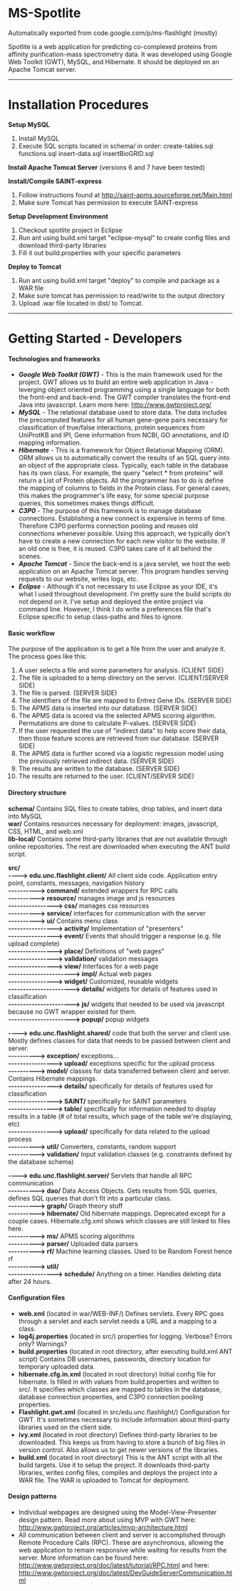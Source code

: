 # MS-Spotlite
Automatically exported from code.google.com/p/ms-flashlight (mostly)

Spotlite is a web application for predicting co-complexed proteins from affinity purification-mass spectrometry data. It was developed using Google Web Toolkit (GWT), MySQL, and Hibernate. It should be deployed on an Apache Tomcat server.
***
# Installation Procedures   
  
**Setup MySQL**  
1. Install MySQL  
2. Execute SQL scripts located in schema/ in order: create-tables.sql functions.sql insert-data.sql insertBioGRID.sql  
  
**Install Apache Tomcat Server** (versions 6 and 7 have been tested)  
  
**Install/Compile SAINT-express**  
1. Follow instructions found at http://saint-apms.sourceforge.net/Main.html  
2. Make sure Tomcat has permission to execute SAINT-express  
	  
**Setup Development Environment**  
1. Checkout spotlite project in Eclipse
2. Run ant using build.xml target "eclipse-mysql" to create config files and download third-party libraries  
3. Fill it out build.properties with your specific parameters   
	
**Deploy to Tomcat**  
1. Run ant using build.xml target "deploy" to compile and package as a WAR file  
2. Make sure tomcat has permission to read/write to the output directory  
3. Upload .war file located in dist/ to Tomcat.   
***

# Getting Started - Developers
#### Technologies and frameworks  
* ***Google Web Toolkit (GWT)***  - This is the main framework used for the project. GWT allows us to build an entire web application in Java - leverging object oriented programming using a single language for both the front-end and back-end. The GWT compiler translates the front-end Java into javascript. Learn more here: http://www.gwtproject.org/
* ***MySQL*** - The relational database used to store data. The data includes the precomputed features for all human gene-gene pairs necessary for classification of true/false interactions, protein sequences from UniProtKB and IPI, Gene information from NCBI, GO annotations, and ID mapping information.
* ***Hibernate***  - This is a framework for Object Relational Mapping (ORM). ORM allows us to automatically convert the results of an SQL query into an object of the appropriate class. Typically, each table in the database has its own class. For example, the query "select * from proteins" will return a List of Protein objects. All the programmer has to do is define the mapping of columns to fields in the Protein class. For general cases, this makes the programmer's life easy, for some special purpose queries, this sometimes makes things difficult.
* ***C3P0***  - The purpose of this framework is to manage database connections. Establishing a new connect is expensive in terms of time. Therefore C3P0 performs connection pooling and reuses old connections whenever possible. Using this approach, we typically don't have to create a new connection for each new visitor to the website. If an old one is free, it is reused. C3P0 takes care of it all behind the scenes.
* ***Apache Tomcat***  - Since the back-end is a java servlet, we host the web application on an Apache Tomcat server. This program handles serving requests to our website, writes logs, etc.
* ***Eclipse*** - Although it's not necessary to use Eclipse as your IDE, it's what I used throughout development. I'm pretty sure the build scripts do not depend on it. I've setup and deployed the entire project via command line. However, I think I do write a preferences file that's Eclipse specific to setup class-paths and files to ignore.

#### Basic workflow  
The purpose of the application is to get a file from the user and analyze it. The process goes like this:  
1. A user selects a file and some parameters for analysis. (CLIENT SIDE)  
2. The file is uploaded to a temp directory on the server. (CLIENT/SERVER SIDE)  
3. The file is parsed. (SERVER SIDE)  
4. The identifiers of the file are mapped to Entrez Gene IDs. (SERVER SIDE)  
5. The APMS data is inserted into our database. (SERVER SIDE)  
6. The APMS data is scored via the selected APMS scoring algorithm. Permutations are done to calculate P-values. (SERVER SIDE)  
7. If the user requested the use of "indirect data" to help score their data, then those feature scores are retrieved from our database. (SERVER SIDE)  
8. The APMS data is further scored via a logistic regression model using the previously retrieved indirect data. (SERVER SIDE)
9. The results are written to the database. (SERVER SIDE)  
10. The results are returned to the user. (CLIENT/SERVER SIDE)  

#### Directory structure  

**schema/** Contains SQL files to create tables, drop tables, and insert data into MySQL  
**war/** Contains resources necessary for deployment: images, javascript, CSS, HTML, and web.xml  
**lib-local/**  Contains some third-party libraries that are not available through online repositories. The rest are downloaded when executing the ANT build script.

**src/**  
**----> edu.unc.flashlight.client/** All client side code. Application entry point, constants, messages, navigation history  
**----------> command/** extended wrappers for RPC calls  
**----------> resource/** manages image and js resources   
**----------------> css/** manages css resources  
**----------> service/** interfaces for communication with the server   
**----------> ui/** Contains menu class  
**----------------> activity/** Implementation of "presenters"  
**----------------> event/** Events that should trigger a response (e.g. file upload complete)  
**----------------> place/** Definitions of "web pages"  
**----------------> validation/** validation messages  
**----------------> view/** Interfaces for a web page  
**----------------------> impl/**  Actual web pages  
**----------------> widget/** Customized, reusable widgets  
**----------------------> details/** widgets for details of features used in classification  
**----------------------> js/** widgets that needed to be used via javascript because no GWT wrapper existed for them.  
**----------------------> popup/** popup widgets  

**----> edu.unc.flashlight.shared/** code that both the server and client use. Mostly defines classes for data that needs to be passed between client and server.  
**----------> exception/** exceptions...  
**----------------> upload/** exceptions specific for the upload process  
**----------> model/** classes for data transferred between client and server. Contains Hibernate mappings.   
**----------------> details/** specifically for details of features used for classification  
**----------------> SAINT/** specifically for SAINT parameters  
**----------------> table/** specifically for information needed to display results in a table (# of total results, which page of the table we're displaying, etc)  
**----------------> upload/** specifically for data related to the upload process  
**----------> util/** Converters, constants, random support  
**----------> validation/** Input validation classes (e.g. constraints defined by the database schema)  

**----> edu.unc.flashlight.server/** Servlets that handle all RPC communication  
**----------> dao/** Data Access Objects. Gets results from SQL queries, defines SQL queries that don't fit into a particular class.  
**----------> graph/** Graph theory stuff  
**----------> hibernate/** Old hibernate mappings. Deprecated except for a couple cases. Hibernate.cfg.xml shows which classes are still linked to files here.   
**----------> ms/** APMS scoring algorithms  
**----------> parser/** Uploaded data parsers  
**----------> rf/** Machine learning classes. Used to be Random Forest hence rf  
**----------> util/**  
**----------------> schedule/** Anything on a timer. Handles deleting data after 24 hours.  

#### Configuration files  

* **web.xml** (located in war/WEB-INF/) Defines servlets. Every RPC goes through a servlet and each servlet needs a URL and a mapping to a class.
* **log4j.properties** (located in src/) properties for logging. Verbose? Errors only? Warnings?
* **build.properties** (located in root directory, after executing build.xml ANT script) Contains DB usernames, passwords, directory location for temporary uploaded data.
* **hibernate.cfg.in.xml** (located in root directory) Initial config file for hibernate. Is filled in with values from build.properties and written to src/. It specifies which classes are mapped to tables in the database, database connection properties, and C3P0 connection pooling properties.
* **Flashlight.gwt.xml** (located in src/edu.unc.flashlight/) Configuration for GWT. It's sometimes necessary to include information about third-party libraries used on the client side.
* **ivy.xml** (located in root directory) Defines third-party libraries to be downloaded. This keeps us from having to store a bunch of big files in version control. Also allows us to get newer versions of the libraries.
* **build.xml** (located in root directory) This is the ANT script with all the build targets. Use it to setup the project. It downloads third-party libraries, writes config files, compiles and deploys the project into a WAR file. The WAR is uploaded to Tomcat for deployment.

#### Design patterns 

* Individual webpages are designed using the Model-View-Presenter design pattern. Read more about using MVP with GWT here: http://www.gwtproject.org/articles/mvp-architecture.html
* All communication between client and server is accomplished through Remote Procedure Calls (RPC). These are asynchronous, allowing the web application to remain responsive while waiting for results from the server. More information can be found here: http://www.gwtproject.org/doc/latest/tutorial/RPC.html
and here: http://www.gwtproject.org/doc/latest/DevGuideServerCommunication.html
